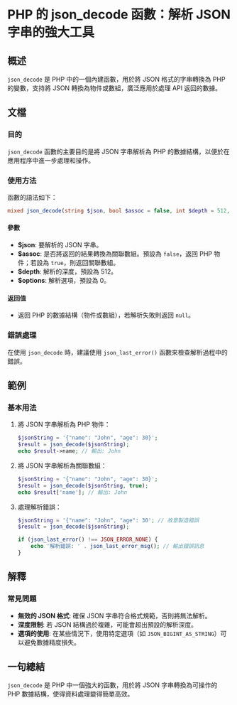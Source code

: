 <!--
Meta Description: # PHP 的 json_decode 函數：解析 JSON 字串的強大工具 ## 概述 `json_decode` 是 PHP 中的一個內建函數，用於將 JSON 格式的字串轉換為 PHP 的變數，支持將 JSON 轉換為物件或數組，廣泛應用於處理 API 返回的數據。 ## 文檔 ### 目的 ...
Meta Keywords: php, json, json_decode, jsonstring, name
-->

# PHP 的 json_decode 函數：解析 JSON 字串的強大工具

## 概述
`json_decode` 是 PHP 中的一個內建函數，用於將 JSON 格式的字串轉換為 PHP 的變數，支持將 JSON 轉換為物件或數組，廣泛應用於處理 API 返回的數據。

## 文檔
### 目的
`json_decode` 函數的主要目的是將 JSON 字串解析為 PHP 的數據結構，以便於在應用程序中進一步處理和操作。

### 使用方法
函數的語法如下：
```php
mixed json_decode(string $json, bool $assoc = false, int $depth = 512, int $options = 0)
```

#### 參數
- **$json**: 要解析的 JSON 字串。
- **$assoc**: 是否將返回的結果轉換為關聯數組。預設為 `false`，返回 PHP 物件；若設為 `true`，則返回關聯數組。
- **$depth**: 解析的深度，預設為 512。
- **$options**: 解析選項，預設為 0。

#### 返回值
- 返回 PHP 的數據結構（物件或數組），若解析失敗則返回 `null`。

### 錯誤處理
在使用 `json_decode` 時，建議使用 `json_last_error()` 函數來檢查解析過程中的錯誤。

## 範例
### 基本用法
1. 將 JSON 字串解析為 PHP 物件：
    ```php
    $jsonString = '{"name": "John", "age": 30}';
    $result = json_decode($jsonString);
    echo $result->name; // 輸出: John
    ```

2. 將 JSON 字串解析為關聯數組：
    ```php
    $jsonString = '{"name": "John", "age": 30}';
    $result = json_decode($jsonString, true);
    echo $result['name']; // 輸出: John
    ```

3. 處理解析錯誤：
    ```php
    $jsonString = '{"name": "John", "age": 30'; // 故意製造錯誤
    $result = json_decode($jsonString);
    
    if (json_last_error() !== JSON_ERROR_NONE) {
        echo '解析錯誤: ' . json_last_error_msg(); // 輸出錯誤訊息
    }
    ```

## 解釋
### 常見問題
- **無效的 JSON 格式**: 確保 JSON 字串符合格式規範，否則將無法解析。
- **深度限制**: 若 JSON 結構過於複雜，可能會超出預設的解析深度。
- **選項的使用**: 在某些情況下，使用特定選項（如 `JSON_BIGINT_AS_STRING`）可以避免數據精度損失。

## 一句總結
`json_decode` 是 PHP 中一個強大的函數，用於將 JSON 字串轉換為可操作的 PHP 數據結構，使得資料處理變得簡單高效。